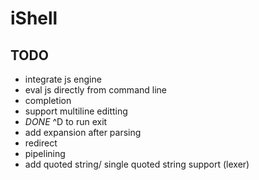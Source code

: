 # iShell

## TODO
+ integrate js engine
+ eval js directly from command line
+ completion
+ support multiline editting
+ *DONE* ^D to run exit
+ add expansion after parsing
+ redirect
+ pipelining
+ add quoted string/ single quoted string support (lexer)